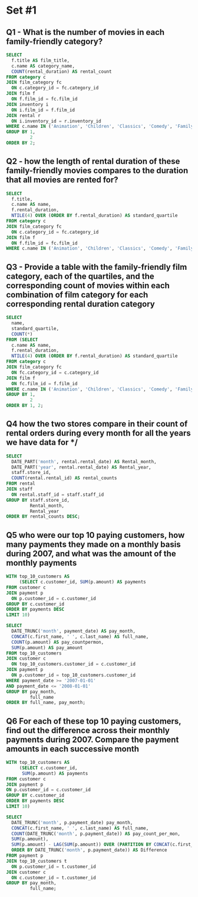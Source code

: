 # Set #1

## Q1 - What is the number of movies in each family-friendly category?

```sql
SELECT
  f.title AS film_title,
  c.name AS category_name,
  COUNT(rental_duration) AS rental_count
FROM category c
JOIN film_category fc
  ON c.category_id = fc.category_id
JOIN film f
  ON f.film_id = fc.film_id
JOIN inventory i
  ON i.film_id = f.film_id
JOIN rental r
  ON i.inventory_id = r.inventory_id
WHERE c.name IN ('Animation', 'Children', 'Classics', 'Comedy', 'Family', 'Music')
GROUP BY 1,
         2
ORDER BY 2;
```

## Q2 - how the length of rental duration of these family-friendly movies compares to the duration that all movies are rented for? 

``` sql
SELECT
  f.title,
  c.name AS name,
  f.rental_duration,
  NTILE(4) OVER (ORDER BY f.rental_duration) AS standard_quartile
FROM category c
JOIN film_category fc
  ON c.category_id = fc.category_id
JOIN film f
  ON f.film_id = fc.film_id
WHERE c.name IN ('Animation', 'Children', 'Classics', 'Comedy', 'Family', 'Music');
```

## Q3 - Provide a table with the family-friendly film category, each of the quartiles, and the corresponding count of movies within each combination of film category for each corresponding rental duration category 

``` sql
SELECT
  name,
  standard_quartile,
  COUNT(*)
FROM (SELECT
  c.name AS name,
  f.rental_duration,
  NTILE(4) OVER (ORDER BY f.rental_duration) AS standard_quartile
FROM category c
JOIN film_category fc
  ON fc.category_id = c.category_id
JOIN film f
  ON fc.film_id = f.film_id
WHERE c.name IN ('Animation', 'Children', 'Classics', 'Comedy', 'Family', 'Music')) t1
GROUP BY 1,
         2
ORDER BY 1, 2;
```

## Q4 how the two stores compare in their count of rental orders during every month for all the years we have data for */

```sql
SELECT
  DATE_PART('month', rental.rental_date) AS Rental_month,
  DATE_PART('year', rental.rental_date) AS Rental_year,
  staff.store_id,
  COUNT(rental.rental_id) AS rental_counts
FROM rental
JOIN staff
  ON rental.staff_id = staff.staff_id
GROUP BY staff.store_id,
         Rental_month,
         Rental_year
ORDER BY rental_counts DESC;
```



## Q5 who were our top 10 paying customers, how many payments they made on a monthly basis during 2007, and what was the amount of the monthly payments 

```sql
WITH top_10_customers AS 
     (SELECT c.customer_id, SUM(p.amount) AS payments
FROM customer c
JOIN payment p
  ON p.customer_id = c.customer_id
GROUP BY c.customer_id
ORDER BY payments DESC
LIMIT 10)

SELECT
  DATE_TRUNC('month', payment_date) AS pay_month,
  CONCAT(c.first_name, ' ', c.last_name) AS full_name,
  COUNT(p.amount) AS pay_countpermon,
  SUM(p.amount) AS pay_amount
FROM top_10_customers
JOIN customer c
  ON top_10_customers.customer_id = c.customer_id
JOIN payment p
  ON p.customer_id = top_10_customers.customer_id
WHERE payment_date >= '2007-01-01'
AND payment_date <= '2008-01-01'
GROUP BY pay_month,
         full_name
ORDER BY full_name, pay_month;
```

##  Q6 For each of these top 10 paying customers, find out the difference across their monthly payments during 2007. Compare the payment amounts in each successive month 

```sql 
WITH top_10_customers AS 
     (SELECT c.customer_id, 
      SUM(p.amount) AS payments
FROM customer c
JOIN payment p
ON p.customer_id = c.customer_id
GROUP BY c.customer_id
ORDER BY payments DESC
LIMIT 10)

SELECT
  DATE_TRUNC('month', p.payment_date) pay_month,
  CONCAT(c.first_name, ' ', c.last_name) AS full_name,
  COUNT(DATE_TRUNC('month', p.payment_date)) AS pay_count_per_mon,
  SUM(p.amount),
  SUM(p.amount) - LAG(SUM(p.amount)) OVER (PARTITION BY CONCAT(c.first_name, ' ', c.last_name)
  ORDER BY DATE_TRUNC('month', p.payment_date)) AS Difference
FROM payment p
JOIN top_10_customers t
  ON p.customer_id = t.customer_id
JOIN customer c
  ON c.customer_id = t.customer_id
GROUP BY pay_month,
         full_name; 
```




